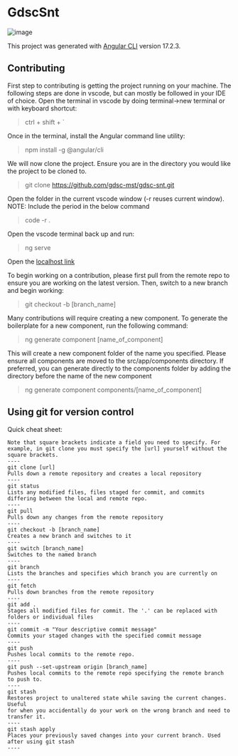 # GdscSnt

![image](https://github.com/gdsc-mst/gdsc-snt/assets/162060080/7aec837d-0ef5-4581-aca6-b6b3aed33a53)

This project was generated with [Angular CLI](https://github.com/angular/angular-cli) version 17.2.3.

## Contributing
First step to contributing is getting the project running on your machine. The following steps are done in vscode, but can mostly be followed in your IDE of choice.
Open the terminal in vscode by doing terminal->new terminal or with keyboard shortcut: 
> ctrl + shift + `

Once in the terminal, install the Angular command line utility:
> npm install -g @angular/cli

We will now clone the project. Ensure you are in the directory you would like the project to be cloned to.
> git clone https://github.com/gdsc-mst/gdsc-snt.git

Open the folder in the current vscode window (-r reuses current window). NOTE: Include the period in the below command
> code -r .

Open the vscode terminal back up and run:
> ng serve

Open the [localhost link](http://localhost:4200/)

To begin working on a contribution, please first pull from the remote repo to ensure you are working on the latest version. Then, switch to a new branch and begin working:
> git checkout -b [branch_name]

Many contributions will require creating a new component. To generate the boilerplate for a new component, run the following command:
> ng generate component [name_of_component]

This will create a new component folder of the name you specified. Please ensure all components are moved to the src/app/components directory. If preferred, you can generate directly to the components folder by adding the directory before the name of the new component
> ng generate component components/[name_of_component]



## Using git for version control
Quick cheat sheet:
```
Note that square brackets indicate a field you need to specify. For example, in git clone you must specify the [url] yourself without the square brackets.
----
git clone [url]
Pulls down a remote repository and creates a local repository
----
git status
Lists any modified files, files staged for commit, and commits differing between the local and remote repo.
----
git pull
Pulls down any changes from the remote repository
----
git checkout -b [branch_name]
Creates a new branch and switches to it
----
git switch [branch_name]
Switches to the named branch
----
git branch
Lists the branches and specifies which branch you are currently on
----
git fetch
Pulls down branches from the remote repository
----
git add .
Stages all modified files for commit. The '.' can be replaced with folders or individual files
----
git commit -m "Your descriptive commit message"
Commits your staged changes with the specified commit message
----
git push
Pushes local commits to the remote repo.
----
git push --set-upstream origin [branch_name]
Pushes local commits to the remote repo specifying the remote branch to push to.
----
git stash
Restores project to unaltered state while saving the current changes. Useful
for when you accidentally do your work on the wrong branch and need to transfer it.
----
git stash apply
Places your previously saved changes into your current branch. Used after using git stash
----
```
